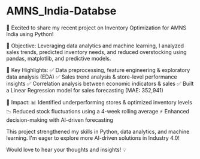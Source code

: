 # AMNS_India-Databse 
🚀 Excited to share my recent project on Inventory Optimization for AMNS India using Python!

🔹 Objective:
Leveraging data analytics and machine learning, I analyzed sales trends, predicted inventory needs, and reduced overstocking using pandas, matplotlib, and predictive models.

🔹 Key Highlights:
✅ Data preprocessing, feature engineering & exploratory data analysis (EDA)
✅ Sales trend analysis & store-level performance insights
✅ Correlation analysis between economic indicators & sales
✅ Built a Linear Regression model for sales forecasting (MAE: 352,941)

🔹 Impact:
📊 Identified underperforming stores & optimized inventory levels
📉 Reduced stock fluctuations using a 4-week rolling average
⚡ Enhanced decision-making with AI-driven forecasting

This project strengthened my skills in Python, data analytics, and machine learning. I'm eager to explore more AI-driven solutions in Industry 4.0!

Would love to hear your thoughts and insights! 💡
